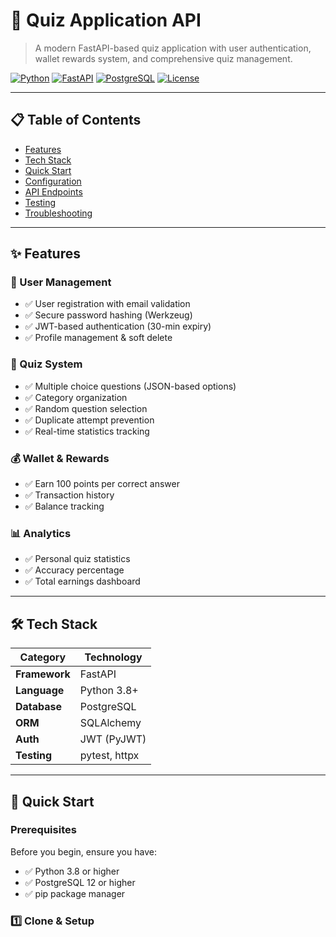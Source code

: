 # 🎯 Quiz Application API

> A modern FastAPI-based quiz application with user authentication, wallet rewards system, and comprehensive quiz management.

[![Python](https://img.shields.io/badge/Python-3.8+-blue.svg)](https://www.python.org/downloads/)
[![FastAPI](https://img.shields.io/badge/FastAPI-0.104+-green.svg)](https://fastapi.tiangolo.com/)
[![PostgreSQL](https://img.shields.io/badge/PostgreSQL-12+-blue.svg)](https://www.postgresql.org/)
[![License](https://img.shields.io/badge/License-MIT-yellow.svg)](LICENSE)

---

## 📋 Table of Contents

- [Features](#features)
- [Tech Stack](#tech-stack)
- [Quick Start](#quick-start)
- [Configuration](#configuration)
- [API Endpoints](#api-endpoints)
- [Testing](#testing)
- [Troubleshooting](#troubleshooting)

---

## ✨ Features

### 👤 User Management
- ✅ User registration with email validation
- ✅ Secure password hashing (Werkzeug)
- ✅ JWT-based authentication (30-min expiry)
- ✅ Profile management & soft delete

### 📝 Quiz System
- ✅ Multiple choice questions (JSON-based options)
- ✅ Category organization
- ✅ Random question selection
- ✅ Duplicate attempt prevention
- ✅ Real-time statistics tracking

### 💰 Wallet & Rewards
- ✅ Earn 100 points per correct answer
- ✅ Transaction history
- ✅ Balance tracking

### 📊 Analytics
- ✅ Personal quiz statistics
- ✅ Accuracy percentage
- ✅ Total earnings dashboard

---

## 🛠 Tech Stack

| Category | Technology |
|----------|-----------|
| **Framework** | FastAPI |
| **Language** | Python 3.8+ |
| **Database** | PostgreSQL |
| **ORM** | SQLAlchemy |
| **Auth** | JWT (PyJWT) |
| **Testing** | pytest, httpx |

---

## 🚀 Quick Start

### Prerequisites

Before you begin, ensure you have:
- ✅ Python 3.8 or higher
- ✅ PostgreSQL 12 or higher
- ✅ pip package manager

### 1️⃣ Clone & Setup
```bash